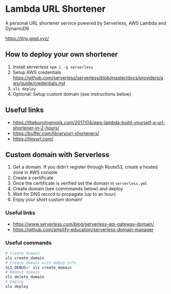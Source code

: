 # Lambda URL Shortener

A personal URL shortener service powered by Serverless, AWS Lambda and DynamoDB

https://tiny.gjgd.xyz/

## How to deploy your own shortener

1) Install serverless `npm i -g serverless`
2) Setup AWS credentials https://github.com/serverless/serverless/blob/master/docs/providers/aws/guide/credentials.md
3) `sls deploy`
4) Optional: Setup custom domain (see instructions below)

## Useful links

- https://theburningmonk.com/2017/04/aws-lambda-build-yourself-a-url-shortener-in-2-hours/
- https://buffer.com/library/url-shorteners/
- https://tinyurl.com/

## Custom domain with Serverless

1) Get a domain. If you didn't register through Route53, create a hosted zone in AWS console
2) Create a certificate
3) Once the certificate is verified set the domain in `serverless.yml`
4) Create domain (see commmands below) and deploy
5) Wait for DNS record to propagate (up to an hour)
6) Enjoy your short custom domain!

### Useful links

- https://www.serverless.com/blog/serverless-api-gateway-domain/
- https://github.com/amplify-education/serverless-domain-manager

### Useful commands

```bash
# Create domain
sls create_domain
# Create domain with debug info
SLS_DEBUG=* sls create_domain
# Remove domain
sls delete_domain
# Deploy
sls deploy
```
